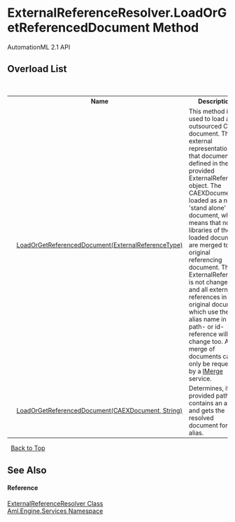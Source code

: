 # ExternalReferenceResolver.LoadOrGetReferencedDocument Method 
AutomationML 2.1 API 


## Overload List
&nbsp;<table><tr><th></th><th>Name</th><th>Description</th></tr><tr><td>![Public method](media/pubmethod.gif "Public method")</td><td><a href="M_Aml_Engine_Services_ExternalReferenceResolver_LoadOrGetReferencedDocument_1">LoadOrGetReferencedDocument(ExternalReferenceType)</a></td><td>
This method is used to load an outsourced CAEX document. The external representation for that document is defined in the provided ExternalReference object. The CAEXDocument is loaded as a new 'stand alone' document, which means that no libraries of the loaded document are merged to the original referencing document. The ExternalReference is not changed and all external references in the original document which use the alias name in a path- or id-reference will not change too. A merge of documents can only be requested by a <a href="T_Aml_Engine_Services_Interfaces_IMerge">IMerge</a> service.</td></tr><tr><td>![Public method](media/pubmethod.gif "Public method")</td><td><a href="M_Aml_Engine_Services_ExternalReferenceResolver_LoadOrGetReferencedDocument">LoadOrGetReferencedDocument(CAEXDocument, String)</a></td><td>
Determines, if the provided path contains an alias and gets the resolved document for that alias.</td></tr></table>&nbsp;
<a href="#externalreferenceresolver.loadorgetreferenceddocument-method">Back to Top</a>

## See Also


#### Reference
<a href="T_Aml_Engine_Services_ExternalReferenceResolver">ExternalReferenceResolver Class</a><br /><a href="N_Aml_Engine_Services">Aml.Engine.Services Namespace</a><br />